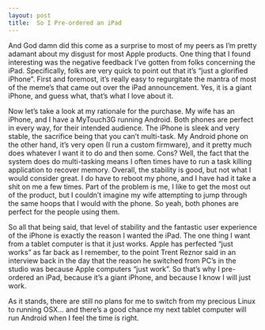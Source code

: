 ```yaml
---
layout: post
title:  So I Pre-ordered an iPad
---
```


And God damn did this come as a surprise to most of my peers as I’m pretty adamant about my disgust for most Apple products. One thing that I found interesting was the negative feedback I’ve gotten from folks concerning the iPad. Specifically, folks are very quick to point out that it’s “just a glorified iPhone”. First and foremost, it’s really easy to regurgitate the mantra of most of the meme’s that came out over the iPad announcement. Yes, it is a giant iPhone, and guess what, that’s what I love about it.

Now let’s take a look at my rationale for the purchase. My wife has an iPhone, and I have a MyTouch3G running Android. Both phones are perfect in every way, for their intended audience. The iPhone is sleek and very stable, the sacrifice being that you can’t multi-task. My Android phone on the other hand, it’s very open (I run a custom firmware), and it pretty much does whatever I want it to do and then some. Cons? Well, the fact that the system does do multi-tasking means I often times have to run a task killing application to recover memory. Overall, the stability is good, but not what I would consider great. I do have to reboot my phone, and I have had it take a shit on me a few times. Part of the problem is me, I like to get the most out of the product, but I couldn’t imagine my wife attempting to jump through the same hoops that I would with the phone. So yeah, both phones are perfect for the people using them.

So all that being said, that level of stability and the fantastic user experience of the iPhone is exactly the reason I wanted the iPad. The one thing I want from a tablet computer is that it just works. Apple has perfected “just works” as far back as I remember, to the point Trent Reznor said in an interview back in the day that the reason he switched from PC’s in the studio was because Apple computers “just work”. So that’s why I pre-ordered an iPad, because it’s a giant iPhone, and because I know I will just work.

As it stands, there are still no plans for me to switch from my precious Linux to running OSX… and there’s a good chance my next tablet computer will run Android when I feel the time is right.
